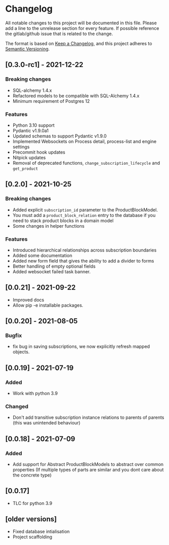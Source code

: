 # Changelog

All notable changes to this project will be documented in this file.
Please add a line to the unrelease section for every feature. If possible
reference the gitlab/github issue that is related to the change.

The format is based on [Keep a Changelog](https://keepachangelog.com/en/1.0.0/),
and this project adheres to [Semantic Versioning](https://semver.org/spec/v2.0.0.html).

## [0.3.0-rc1] - 2021-12-22
### Breaking changes
- SQL-alchemy 1.4.x
- Refactored models to be compatible with SQL-Alchemy 1.4.x
- Minimum requirement of Postgres 12

### Features
- Python 3.10 support
- Pydantic v1.9.0a1
- Updated schemas to support Pydantic v1.9.0
- Implemented Websockets on Process detail, process-list and engine settings
- Precommit hook updates
- Nitpick updates
- Removal of deprecated functions, `change_subscription_lifecycle` and `get_product`


## [0.2.0] - 2021-10-25

### Breaking changes
- Added explicit `subscription_id` parameter to the ProductBlockModel.
- You must add a `product_block_relation` entry to the database if you need to stack product blocks in a domain model
- Some changes in helper functions

### Features
- Introduced hierarchical relationships across subscription boundaries
- Added some documentation
- Added new form field that gives the ability to add a divider to forms
- Better handling of empty optional fields
- Added websocket failed task banner.

## [0.0.21] - 2021-09-22
- Improved docs
- Allow pip -e installable packages.

## [0.0.20] - 2021-08-05

### Bugfix
- fix bug in saving subscriptions, we now explicitly refresh mapped objects.


## [0.0.19] - 2021-07-19

### Added

- Work with python 3.9

### Changed

- Don't add transitive subscription instance relations to parents of parents (this was unintended behaviour)

## [0.0.18] - 2021-07-09

### Added

- Add support for Abstract ProductBlockModels to abstract over common properties (If multiple types of parts are similar and you dont care about the concrete type)

## [0.0.17]

- TLC for python 3.9

## [older versions]

- Fixed database intialisation
- Project scaffolding
